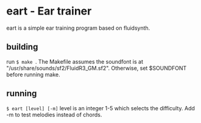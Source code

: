 # eart - Ear trainer

eart is a simple ear training program based on fluidsynth.

## building
run ```$ make ```. 
The Makefile assumes the soundfont is at "/usr/share/sounds/sf2/FluidR3_GM.sf2". Otherwise, set
$SOUNDFONT before running make. 

## running
```$ eart [level] [-m]```
level is an integer 1-5 which selects the difficulty.
Add -m to test melodies instead of chords. 
